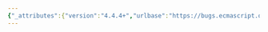```yaml
---
{"_attributes":{"version":"4.4.4+","urlbase":"https://bugs.ecmascript.org/","maintainer":"dherman@mozilla.com"},"bug":{"bug_id":1217,"creation_ts":"2013-01-26 11:18:00 -0800","short_desc":"Table 5 typo: \"for\" vs \"or\"","delta_ts":"2013-03-08 14:44:11 -0800","product":"Draft for 6th Edition","component":"editorial issue","version":"Rev 13: December 21, 2012 Draft","rep_platform":"All","op_sys":"All","bug_status":"RESOLVED","resolution":"FIXED","priority":"Normal","bug_severity":"enhancement","everconfirmed":true,"reporter":{"uid":"erights","name":"Mark Miller"},"assigned_to":{"uid":"allen","name":"Allen Wirfs-Brock"},"cc":"erights","long_desc":[{"commentid":3147,"comment_count":0,"who":{"uid":"erights","name":"Mark Miller"},"bug_when":"2013-01-26 11:18:23 -0800","thetext":"In 8.1.6.1 Table 5 for [[Configurable]] where it says \"for changing\" it should be \"or changing\""},{"commentid":3219,"comment_count":1,"who":{"uid":"allen","name":"Allen Wirfs-Brock"},"bug_when":"2013-02-25 15:28:05 -0800","thetext":"fixed in rev 14 editor's draft"},{"commentid":3317,"comment_count":2,"who":{"uid":"allen","name":"Allen Wirfs-Brock"},"bug_when":"2013-03-08 14:44:11 -0800","thetext":"in Rev 14 draft"}]}}
---
```

